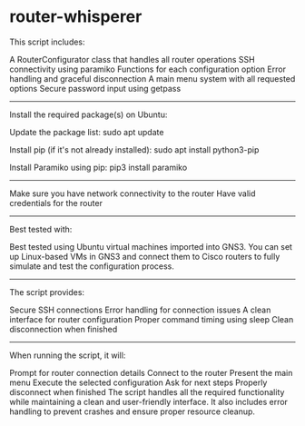 # router-whisperer

This script includes:

A RouterConfigurator class that handles all router operations
SSH connectivity using paramiko
Functions for each configuration option
Error handling and graceful disconnection
A main menu system with all requested options
Secure password input using getpass

---------------------------------------------------------

Install the required package(s) on Ubuntu:

Update the package list:
sudo apt update

Install pip (if it's not already installed):
sudo apt install python3-pip

Install Paramiko using pip:
pip3 install paramiko

---------------------------------------------------------

Make sure you have network connectivity to the router
Have valid credentials for the router

---------------------------------------------------------

Best tested with:

Best tested using Ubuntu virtual machines imported into GNS3. 
You can set up Linux-based VMs in GNS3 and connect them to 
Cisco routers to fully simulate and test the configuration process.

---------------------------------------------------------

The script provides:

Secure SSH connections
Error handling for connection issues
A clean interface for router configuration
Proper command timing using sleep
Clean disconnection when finished

---------------------------------------------------------

When running the script, it will:

Prompt for router connection details
Connect to the router
Present the main menu
Execute the selected configuration
Ask for next steps
Properly disconnect when finished
The script handles all the required functionality while maintaining a clean and user-friendly interface. It also includes error handling to prevent crashes and ensure proper resource cleanup.
